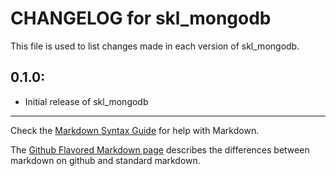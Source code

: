 # CHANGELOG for skl_mongodb

This file is used to list changes made in each version of skl_mongodb.

## 0.1.0:

* Initial release of skl_mongodb

- - - 
Check the [Markdown Syntax Guide](http://daringfireball.net/projects/markdown/syntax) for help with Markdown.

The [Github Flavored Markdown page](http://github.github.com/github-flavored-markdown/) describes the differences between markdown on github and standard markdown.
